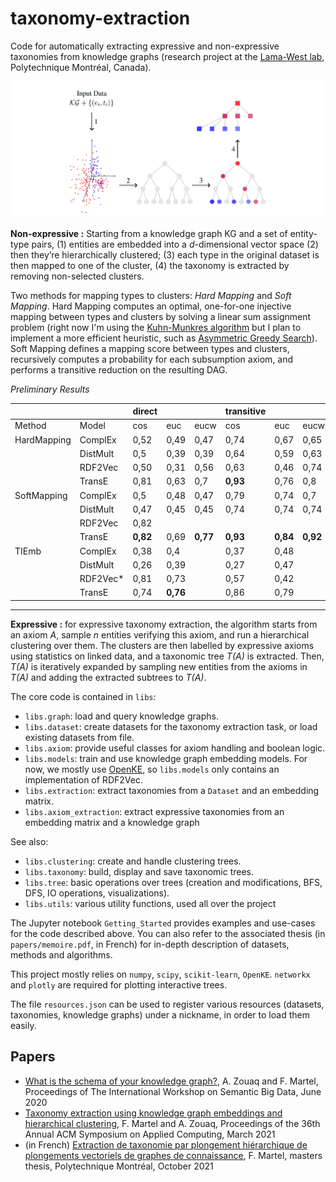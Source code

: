 # taxonomy-extraction
Code for automatically extracting expressive and non-expressive taxonomies from knowledge graphs (research project at the [Lama-West lab](http://labowest.ca/?clang=en), Polytechnique Montréal, Canada).

![Overview of the taxonomy extraction method](https://github.com/felix-martel/taxonomy-extraction/raw/master/data/img/summary.png)

**Non-expressive :**
Starting from a knowledge graph KG and a set of entity-type pairs, (1) entities are embedded into a *d*-dimensional vector space (2) then they’re hierarchically clustered; (3) each type in the original dataset is then mapped to one of the cluster, (4) the taxonomy is extracted by removing non-selected clusters.

Two methods for mapping types to clusters: *Hard Mapping* and *Soft Mapping*. Hard Mapping computes an optimal, one-for-one injective mapping between types and clusters by solving a linear sum assignment problem (right now I'm using the [Kuhn-Munkres algorithm](https://docs.scipy.org/doc/scipy/reference/generated/scipy.optimize.linear_sum_assignment.html) but I plan to implement a more efficient heuristic, such as [Asymmetric Greedy Search](https://link.springer.com/article/10.1007/s10878-015-9979-2)). Soft Mapping defines a mapping score between types and clusters, recursively computes a probability for each subsumption axiom, and performs a transitive reduction on the resulting DAG.

*Preliminary Results*

|             |          | direct |      |      | transitive |      |      |
|-------------|----------|--------|------|------|------------|------|------|
| Method      | Model    | cos    | euc  | eucw | cos        | euc  | eucw |
| HardMapping | ComplEx  | 0,52   | 0,49 | 0,47 | 0,74       | 0,67 | 0,65 |
|             | DistMult | 0,5    | 0,39 | 0,39 | 0,64       | 0,59 | 0,63 |
|             | RDF2Vec  | 0,50   | 0,31 | 0,56 | 0,63       | 0,46 | 0,74 |
|             | TransE   | 0,81   | 0,63 | 0,7  | **0,93**       | 0,76 | 0,8  |
| SoftMapping | ComplEx  | 0,5    | 0,48 | 0,47 | 0,79       | 0,74 | 0,7  |
|             | DistMult | 0,47   | 0,45 | 0,45 | 0,74       | 0,74 | 0,74 |
|             | RDF2Vec  | 0,82   |      |      |            |      |      |
|             | TransE   | **0,82**   | 0,69 | **0,77** | **0,93**       | **0,84** | **0,92** |
| TIEmb       | ComplEx  | 0,38   | 0,4  |      | 0,37       | 0,48 |      |
|             | DistMult | 0,26   | 0,39 |      | 0,27       | 0,47 |      |
|             | RDF2Vec* | 0,81   | 0,73 |      | 0,57       | 0,42 |      |
|             | TransE   | 0,74   | **0,76** |      | 0,86       | 0,79 |      |


---

**Expressive :** for expressive taxonomy extraction, the algorithm starts from an axiom *A*, sample *n* entities verifying this axiom, and run a hierarchical clustering over them. The clusters are then labelled by expressive axioms using statistics on linked data, and a taxonomic tree *T(A)* is extracted. Then, *T(A)* is iteratively expanded by sampling new entities from the axioms in *T(A)* and adding the extracted subtrees to *T(A)*. 


The core code is contained in `libs`:
- `libs.graph`: load and query knowledge graphs.
- `libs.dataset`: create datasets for the taxonomy extraction task, or load existing datasets from file.
- `libs.axiom`: provide useful classes for axiom handling and boolean logic.
- `libs.models`: train and use knowledge graph embedding models. For now, we mostly use [OpenKE](https://github.com/thunlp/OpenKE), so `libs.models` only contains an implementation of RDF2Vec.
- `libs.extraction`: extract taxonomies from a `Dataset` and an embedding matrix.
- `libs.axiom_extraction`: extract expressive taxonomies from an embedding matrix and a knowledge graph

See also:
- `libs.clustering`: create and handle clustering trees.
- `libs.taxonomy`: build, display and save taxonomic trees.
- `libs.tree`: basic operations over trees (creation and modifications, BFS, DFS, IO operations, visualizations).
- `libs.utils`: various utility functions, used all over the project

The Jupyter notebook `Getting_Started` provides examples and use-cases for the code described above. 
You can also refer to the associated thesis (in `papers/memoire.pdf`, in French) for in-depth description of datasets,
methods and algorithms.

This project mostly relies on `numpy`, `scipy`, `scikit-learn`, `OpenKE`. `networkx` and `plotly` are required for plotting interactive trees.

The file `resources.json` can be used to register various resources (datasets, taxonomies, knowledge graphs) under a 
nickname, in order to load them easily.

## Papers

- [What is the schema of your knowledge graph?](https://dl.acm.org/doi/10.1145/3391274.3393637), A. Zouaq and F. Martel, Proceedings of The International Workshop on Semantic Big Data, June 2020
- [Taxonomy extraction using knowledge graph embeddings and hierarchical clustering](https://dl.acm.org/doi/10.1145/3412841.3441959), F. Martel and A. Zouaq, Proceedings of the 36th Annual ACM Symposium on Applied Computing, March 2021
- (in French) [Extraction de taxonomie par plongement hiérarchique de plongements vectoriels de graphes de connaissance](https://publications.polymtl.ca/5361/), F. Martel, masters thesis, Polytechnique Montréal, October 2021
